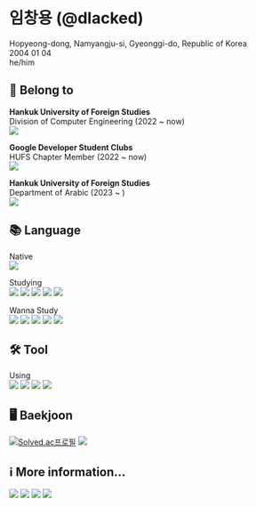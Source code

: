 # 임창용 (@dlacked)
Hopyeong-dong, Namyangju-si, Gyeonggi-do, Republic of Korea\
2004 01 04\
he/him

## 💼 Belong to
**Hankuk University of Foreign Studies**\
Division of Computer Engineering (2022 ~ now)\
<a href="https://computer.hufs.ac.kr/ces/index.do"><img src="https://img.shields.io/badge/Link-002d56?style=flat-square&logo=HUFS&logoColor=white"/></a>

**Google Developer Student Clubs**\
HUFS Chapter Member (2022 ~ now)\
<a href="https://gdsc.community.dev/hankuk-university-of-foreign-studies/"><img src="https://img.shields.io/badge/Link-4285f4?style=flat-square&logo=Google&logoColor=white"/></a>

**Hankuk University of Foreign Studies**\
Department of Arabic (2023 ~ )\
<a href="https://arab.hufs.ac.kr/"><img src="https://img.shields.io/badge/Link-002d56?style=flat-square&logo=HUFS&logoColor=white"/></a>

## 📚 Language
Native\
<img src="https://img.shields.io/badge/Korean-ffffff?style=flat-square&logo=Korean&logoColor=black"/>

Studying\
<img src="https://img.shields.io/badge/Python-3766AB?style=flat-square&logo=Python&logoColor=white"/> <img src="https://img.shields.io/badge/C/C++-A3B3C6?style=flat-square&logo=C&logoColor=white"/> <img src="https://img.shields.io/badge/Arduino-00979D?style=flat-square&logo=Arduino&logoColor=white"/> <img src="https://img.shields.io/badge/Kotlin-7F52FF?style=flat-square&logo=Kotlin&logoColor=white"/> <img src="https://img.shields.io/badge/English-00247d?style=flat-square&logo=English&logoColor=red"/>

Wanna Study\
<img src="https://img.shields.io/badge/HTML5-E34F26?style=flat-square&logo=HTML5&logoColor=white"/> <img src="https://img.shields.io/badge/CSS3-1572B6?style=flat-square&logo=CSS3&logoColor=white"/> <img src="https://img.shields.io/badge/JavaScript-F7DF1E?style=flat-square&logo=JavaScript&logoColor=white"/> <img src="https://img.shields.io/badge/Java-007396?style=flat-square&logo=Java&logoColor=white"/> <img src="https://img.shields.io/badge/Arabic-006c35?style=flat-square&logo=Arabic &logoColor=black"/>

## 🛠️ Tool
Using\
<img src="https://img.shields.io/badge/Android%20Studio-3ddc84?style=flat-square&logo=Android Studio&logoColor=white"/> <img src="https://img.shields.io/badge/Visual%20Studio-5c2d91?style=flat-square&logo=Visual Studio&logoColor=white"/> <img src="https://img.shields.io/badge/Visual%20Studio%20Code-007acc?style=flat-square&logo=Visual Studio Code&logoColor=white"/> <img src="https://img.shields.io/badge/Arduino%20IDE-00979D?style=flat-square&logo=Arduino&logoColor=white"/>

## 🖥️ Baekjoon
[![Solved.ac프로필](http://mazassumnida.wtf/api/v2/generate_badge?boj=imcy0104)](https://solved.ac/imcy01004/)
<img src="http://mazandi.herokuapp.com/api?handle=imcy0104&theme=dark"/>

## ℹ️ More information...
<a href="https://www.instagram.com/dlacked/"><img src="https://img.shields.io/badge/Instagram-e4405f?style=flat-square&logo=Instagram&logoColor=white"/></a> <a href="https://velog.io/@imcy0104"><img src="https://img.shields.io/badge/Velog-20c997?style=flat-square&logo=Velog&logoColor=white"/></a> <a href="https://open.spotify.com/user/2fz1dsg58rj212iue0f42q9wk?si=YaTvJUx4QE6o7RvjW1UdOw"><img src="https://img.shields.io/badge/Spotify-1db954?style=flat-square&logo=Spotify&logoColor=white"/></a> <a href="https://github.com/dlacked"><img src="https://hits.seeyoufarm.com/api/count/incr/badge.svg?url=https%3A%2F%2Fgithub.com%2Fdlacked&count_bg=%23000000&title_bg=%23000000&icon=github.svg&icon_color=%23E7E7E7&title=GitHub&edge_flat=false)"/></a>

